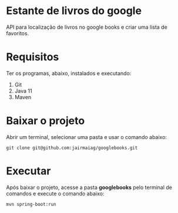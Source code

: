 # Estante de livros do google

API para localização de livros no google books e criar uma lista de favoritos.

# Requisitos
Ter os programas, abaixo, instalados e executando:
1. Git
2. Java 11
3. Maven

# Baixar o projeto

Abrir um terminal, selecionar uma pasta e usar o comando abaixo:

`git clone git@github.com:jairmaiag/googlebooks.git`

# Executar

Após baixar o projeto, acesse a pasta **googlebooks** pelo terminal de comandos e execute o comando abaixo:

`mvn spring-boot:run`